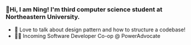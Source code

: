 ### 👋Hi, I am Ning! I'm third computer science student at Northeastern University.
* 💬 Love to talk about design pattern and how to structure a codebase!
* 🏃‍♂️ Incoming Software Developer Co-op @ PowerAdvocate

<!--
**chy101010/chy101010** is a ✨ _special_ ✨ repository because its `README.md` (this file) appears on your GitHub profile.

Here are some ideas to get you started:

- 🔭 I’m currently working on ...
- 🌱 I’m currently learning ...
- 👯 I’m looking to collaborate on ...
- 🤔 I’m looking for help with ...
- 💬 Ask me about ...
- 📫 How to reach me: ...
- 😄 Pronouns: ...
- ⚡ Fun fact: ...
-->
